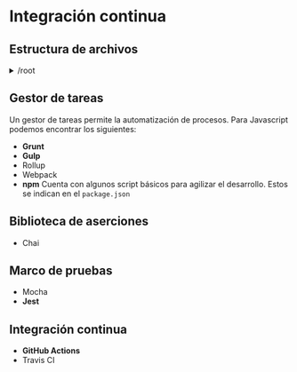 # Integración continua
## Estructura de archivos
<details>
  <summary>/root </summary>

    │
    ├── /src                # Código fuente principal
    │   ├── /config         # Configuración (DB, entorno)
    │   ├── /controllers    # Controladores de la lógica de negocio
    │   ├── /models         # Modelos de datos
    │   ├── /public         # Archivos estáticos
    │   ├── /routes         # Rutas de Express
    │   ├── /services       # Lógica de microservicios
    │   ├── /views          # Plantillas, vistas
    │   └── app.js          # Archivo principal del servidor
    │
    
    │
    ├── /tests              # Pruebas unitarias y de integración
    │
    ├── /ci                 # Scripts y configuraciones para integración continua
    │
    ├── /docker             # Configuración Docker para despliegue
    │
    ├── /docs               # Documentación del proyecto y especificaciones
    │
    ├── .env                # Variables de entorno (excluidas del repositorio)
    ├── .gitignore          # Ignorar archivos innecesarios
    ├── docker-compose.yml  # Configuración para orquestar servicios
    ├── [README.md](http://readme.md/)           # Descripción del proyecto
    └── package.json        # Dependencias del proyecto
</details>

## Gestor de tareas
Un gestor de tareas permite la automatización de procesos.
Para Javascript podemos encontrar los siguientes:
- **Grunt**
- **Gulp**
- Rollup
- Webpack
- **npm**
    Cuenta con algunos script básicos para agilizar el desarrollo. Estos se indican en el ``package.json``

## Biblioteca de aserciones

- Chai
## Marco de pruebas
- Mocha
- **Jest**
## Integración continua
- **GitHub Actions**
- Travis CI